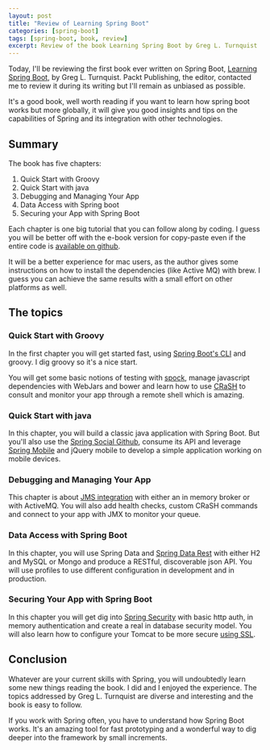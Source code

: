 ```yaml
---
layout: post
title: "Review of Learning Spring Boot"
categories: [spring-boot]
tags: [spring-boot, book, review]
excerpt: Review of the book Learning Spring Boot by Greg L. Turnquist
---
```


Today, I'll be reviewing the first book ever written on Spring Boot, [Learning Spring Boot](https://www.packtpub.com/application-development/learning-spring-boot), by Greg L. Turnquist.
Packt Publishing, the editor, contacted me to review it during its writing but I'll remain as unbiased as possible.

It's a good book, well worth reading if you want to learn how spring boot works but more globally, it will
give you good insights and tips on the capabilities of Spring and its integration with other technologies.

## Summary

The book has five chapters:

1. Quick Start with Groovy
2. Quick Start with java
3. Debugging and Managing Your App
4. Data Access with Spring boot
5. Securing your App with Spring Boot

Each chapter is one big tutorial that you can follow along by coding. I guess you will be better off with the e-book version
for copy-paste even if the entire code is [available on github](https://github.com/learning-spring-boot/learning-spring-boot-code).

It will be a better experience for mac users, as the author gives some instructions on how to install the dependencies (like Active MQ)
with brew. I guess you can achieve the same results with a small effort on other platforms as well.

## The topics

### Quick Start with Groovy

In the first chapter you will get started fast, using [Spring Boot's CLI](http://docs.spring.io/spring-boot/docs/current/reference/html/cli-using-the-cli.html) and groovy.
I dig groovy so it's a nice start.

You will get some basic notions of testing with [spock](https://code.google.com/p/spock/), manage javascript dependencies
with WebJars and bower and learn how to use [CRaSH](http://docs.spring.io/spring-boot/docs/current/reference/html/production-ready-remote-shell.html) to consult and monitor
your app through a remote shell which is amazing.

### Quick Start with java

In this chapter, you will build a classic java application with Spring Boot.
But you'll also use the [Spring Social Github](https://github.com/spring-projects/spring-social-github), consume its API and leverage [Spring Mobile](http://projects.spring.io/spring-mobile/) and jQuery mobile to
develop a simple application working on mobile devices.

### Debugging and Managing Your App

This chapter is about [JMS integration](http://docs.spring.io/spring-boot/docs/current/reference/html/boot-features-messaging.html) with either an in memory broker or with ActiveMQ.
You will also add health checks, custom CRaSH commands and connect to your app with JMX to monitor your queue.

### Data Access with Spring Boot

In this chapter, you will use Spring Data and [Spring Data Rest](http://projects.spring.io/spring-data-rest/) with either H2 and MySQL or Mongo
and produce a RESTful, discoverable json API.
You will use profiles to use different configuration in development and in production.

### Securing Your App with Spring Boot

In this chapter you will get dig into [Spring Security](http://docs.spring.io/spring-boot/docs/current/reference/html/boot-features-security.html)
with basic http auth, in memory authentication and create a real in database security model.
You will also learn how to configure your Tomcat to be more secure [using SSL](http://docs.spring.io/spring-boot/docs/current/reference/html/howto-embedded-servlet-containers.html#howto-configure-ssl).

## Conclusion

Whatever are your current skills with Spring, you will undoubtedly learn some new things reading the book.
I did and I enjoyed the experience. The topics addressed by Greg L. Turnquist are diverse and interesting
and the book is easy to follow.

If you work with Spring often, you have to understand how Spring Boot works.
It's an amazing tool for fast prototyping and a wonderful way to dig deeper into the framework by small increments.
